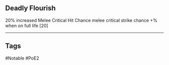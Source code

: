 ## Deadly Flourish
20% increased Melee Critical Hit Chance
melee critical strike chance +% when on full life [20]

---
## Tags
#Notable
#PoE2
